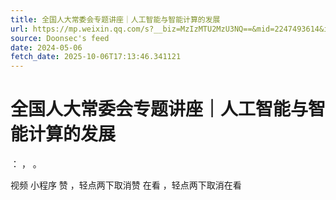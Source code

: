 ```yaml
---
title: 全国人大常委会专题讲座｜人工智能与智能计算的发展
url: https://mp.weixin.qq.com/s?__biz=MzIzMTU2MzU3NQ==&mid=2247493614&idx=1&sn=5099d21f9cb4a79bf9d7f21da3125883
source: Doonsec's feed
date: 2024-05-06
fetch_date: 2025-10-06T17:13:46.341121
---
```


# 全国人大常委会专题讲座｜人工智能与智能计算的发展

：
，
。

视频
小程序
赞
，轻点两下取消赞
在看
，轻点两下取消在看